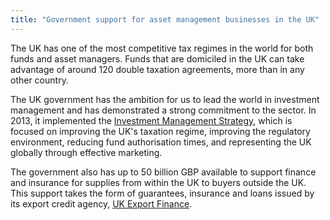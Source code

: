 ```yaml
---
title: "Government support for asset management businesses in the UK"
---
```

The UK has one of the most competitive tax regimes in the world for both funds and asset managers. Funds that are domiciled in the UK can take advantage of around 120 double taxation agreements, more than in any other country.


The UK government has the ambition for us to lead the world in investment management and has demonstrated a strong commitment to the sector. In 2013, it implemented the [Investment Management Strategy](https://www.gov.uk/government/news/uk-investment-management-strategy-launched-by-ministers), which is focused on improving the UK's taxation regime, improving the regulatory environment, reducing fund authorisation times, and representing the UK globally through effective marketing.

The government also has up to 50 billion GBP available to support finance and insurance for   supplies from within the UK to buyers outside the UK. This support takes the form of guarantees, insurance and loans issued by its export credit agency, [UK Export Finance](https://www.gov.uk/guidance/inward-investment-access-to-the-uks-export-credit-agency).
